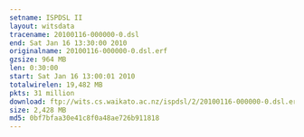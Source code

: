 ```yaml
---
setname: ISPDSL II
layout: witsdata
tracename: 20100116-000000-0.dsl
end: Sat Jan 16 13:30:00 2010
originalname: 20100116-000000-0.dsl.erf
gzsize: 964 MB
len: 0:30:00
start: Sat Jan 16 13:00:01 2010
totalwirelen: 19,482 MB
pkts: 31 million
download: ftp://wits.cs.waikato.ac.nz/ispdsl/2/20100116-000000-0.dsl.erf.gz
size: 2,428 MB
md5: 0bf7bfaa30e41c8f0a48ae726b911818
---
```

